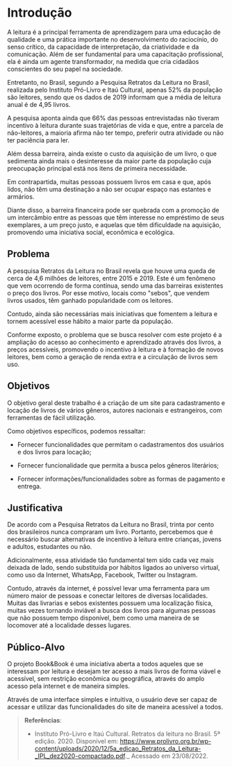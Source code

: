 # Introdução

A leitura é a principal ferramenta de aprendizagem para uma educação de qualidade e uma prática importante no desenvolvimento do raciocínio, do senso crítico, da capacidade de interpretação, da criatividade e da comunicação. Além de ser fundamental para uma capacitação profissional, ela é ainda um agente transformador, na medida que cria cidadãos conscientes do seu papel na sociedade. 

Entretanto, no Brasil, segundo a Pesquisa Retratos da Leitura no Brasil, realizada pelo Instituto Pró-Livro e Itaú Cultural, apenas 52% da população são leitores, sendo que os dados de 2019 informam que a média de leitura anual é de 4,95 livros. 

A pesquisa aponta ainda que 66% das pessoas entrevistadas não tiveram incentivo à leitura durante suas trajetórias de vida e que, entre a parcela de não-leitores, a maioria afirma não ter tempo, preferir outra atividade ou não ter paciência para ler. 

Além dessa barreira, ainda existe o custo da aquisição de um livro, o que sedimenta ainda mais o desinteresse da maior parte da população cuja preocupação principal está nos itens de primeira necessidade.  

Em contrapartida, muitas pessoas possuem livros em casa e que, após lidos, não têm uma destinação a não ser ocupar espaço nas estantes e armários. 

Diante disso, a barreira financeira pode ser quebrada com a promoção de um intercâmbio entre as pessoas que têm interesse no empréstimo de seus exemplares, a um preço justo, e aquelas que têm dificuldade na aquisição, promovendo uma iniciativa social, econômica e ecológica.  


## Problema
A pesquisa Retratos da Leitura no Brasil revela que houve uma queda de cerca de 4,6 milhões de leitores, entre 2015 e 2019. Este é um fenômeno que vem ocorrendo de forma contínua, sendo uma das barreiras existentes o preço dos livros. Por esse motivo, locais como "sebos", que vendem livros usados, têm ganhado popularidade com os leitores.

Contudo, ainda são necessárias mais iniciativas que fomentem a leitura e tornem acessível esse hábito a maior parte da população.

Conforme exposto, o problema que se busca resolver com este projeto é a ampliação do acesso ao conhecimento e aprendizado através dos livros, a preços acessíveis, promovendo o incentivo à leitura e à formação de novos leitores, bem como a geração de renda extra e a circulação de livros sem uso. 

## Objetivos

O objetivo geral deste trabalho é a criação de um site para cadastramento e locação de livros de vários gêneros, autores nacionais e estrangeiros, com ferramentas de fácil utilização. 

Como objetivos específicos, podemos ressaltar: 

- Fornecer funcionalidades que permitam o cadastramentos dos usuários e dos livros para locação; 

- Fornecer funcionalidade que permita a busca pelos gêneros literários; 

- Fornecer informações/funcionalidades sobre as formas de pagamento e entrega. 

## Justificativa

De acordo com a Pesquisa Retratos da Leitura no Brasil, trinta por cento dos brasileiros nunca compraram um livro. Portanto, percebemos que é necessário buscar alternativas de incentivo à leitura entre crianças, jovens e adultos, estudantes ou não. 

Adicionalmente, essa atividade tão fundamental tem sido cada vez mais deixada de lado, sendo substituída por hábitos ligados ao universo virtual, como uso da Internet, WhatsApp, Facebook, Twitter ou Instagram. 

Contudo, através da internet, é possível levar uma ferramenta para um número maior de pessoas e conectar leitores de diversas localidades. Muitas das livrarias e sebos existentes possuem uma localização física, muitas vezes tornando inviável a busca dos livros para algumas pessoas que não possuem tempo disponível, bem como uma maneira de se locomover até a localidade desses lugares.

## Público-Alvo

O projeto Book&Book é uma iniciativa aberta a todos aqueles que se interessam por leitura e desejam ter acesso a mais livros de forma viável e acessível, sem restrição econômica ou geográfica, através do amplo acesso pela internet e de maneira simples.

Através de uma interface simples e intuitiva, o usuário deve ser capaz de acessar e utilizar das funcionalidades do site de maneira acessível a todos.

> **Referências**:
> - Instituto Pró-Livro e Itaú Cultural. Retratos da leitura no Brasil. 5ª edição. 2020. Disponível em: https://www.prolivro.org.br/wp-content/uploads/2020/12/5a_edicao_Retratos_da_Leitura-_IPL_dez2020-compactado.pdf._ Acessado em 23/08/2022.
